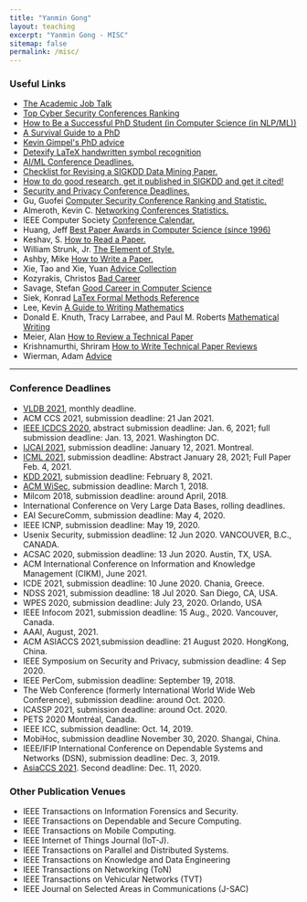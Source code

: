 ```yaml
---
title: "Yanmin Gong" 
layout: teaching
excerpt: "Yanmin Gong - MISC"
sitemap: false
permalink: /misc/
---
```


### Useful Links   
- [The Academic Job Talk](https://tomprof.stanford.edu/posting/1085)
- [Top Cyber Security Conferences Ranking](http://jianying.space/conference-ranking.html)
- [How to Be a Successful PhD Student (in Computer Science (in NLP/ML))](https://people.cs.umass.edu/~wallach/how_to_be_a_successful_phd_student.pdf)
- [A Survival Guide to a PhD](http://karpathy.github.io/2016/09/07/phd/)
- [Kevin Gimpel's PhD advice](https://ttic.uchicago.edu/~kgimpel/etc/phd-advice.pdf)
- [Detexify LaTeX handwritten symbol recognition](https://detexify.kirelabs.org/classify.html)
- [AI/ML Conference Deadlines.](https://aideadlin.es/?sub=ML,NLP)
- <a href="https://web.cs.dal.ca/~eem/gradResources/KDD/Checklist%20for%20Revising%20a%20SIGKDD%20Data%20Mining%20Paper.pdf" target="_blank">Checklist for Revising a SIGKDD Data Mining Paper. </a> 
- <a href="http://www.cs.ucr.edu/~eamonn/Keogh_SIGKDD09_tutorial.pdf" target="_blank">How to do good research, get it published in SIGKDD and get it cited! </a> 
- <a href="https://sec-deadlines.github.io/" target="_blank">Security and Privacy Conference Deadlines.</a> 
- Gu, Guofei <a href="http://faculty.cs.tamu.edu/guofei/sec_conf_stat.htm
" target="_blank">Computer Security Conference Ranking and Statistic.</a> 
- Almeroth, Kevin C. <a href="https://www.cs.ucsb.edu/~almeroth/conf/stats/
" target="_blank">Networking Conferences Statistics.</a> 
- IEEE Computer Society <a href="https://www.computer.org/web/conferences/calendar
" target="_blank">Conference Calendar.</a> 
- Huang, Jeff <a href="http://jeffhuang.com/best_paper_awards.html" target="_blank">Best Paper Awards in Computer Science (since 1996)</a>
- Keshav, S. <a href="http://ccr.sigcomm.org/online/files/p83-keshavA.pdf" target="_blank">How to Read a Paper. </a> 
- William Strunk, Jr. <a href="folder/elementofstyle.pdf" target="_blank">The Element of Style. </a>
- Ashby, Mike <a href="folder/howtowriteapaper.pdf" target="_blank">How to Write a Paper. </a>
- Xie, Tao and Xie, Yuan <a href="http://taoxie.cs.illinois.edu/advice.htm" target="_blank">Advice Collection</a>
- Kozyrakis, Christos <a href="folder/BadCareer.pdf" target="_blank">Bad Career </a>
- Savage, Stefan <a href="folder/GoodCareer.pdf" target="_blank">Good Career in Computer Science</a>
- Siek, Konrad <a href="http://www.cs.put.poznan.pl/ksiek/latexmath.html" target="_blank">LaTex Formal Methods Reference</a>
- Lee, Kevin <a href="folder/writingman.pdf"  target="_blank">A Guide to Writing Mathematics</a>
- Donald E. Knuth, Tracy Larrabee, and Paul M. Roberts <a href="http://jmlr.csail.mit.edu/reviewing-papers/knuth_mathematical_writing.pdf"  target="_blank">Mathematical Writing</a>
- Meier, Alan <a href="folder/how_to_review.pdf"  target="_blank">How to Review a Technical Paper </a>
- Krishnamurthi, Shriram <a href="https://cs.brown.edu/~sk/Memos/Paper-Reviews/"  target="_blank">How to Write Technical Paper Reviews </a>
- Wierman, Adam  <a href="http://users.cms.caltech.edu/~adamw/advising.html/"  target="_blank">Advice </a>    
<!--         <li>Socolofsky, Scott A. <a href="https://ceprofs.civil.tamu.edu/ssocolofsky/downloads/paper_how-to.pdf
" target="_blank">How to write a research journal article in engineering and science.</a> </li> 
        <li>Feamster, Nick <a href="https://greatresearch.org/2013/08/31/time-management-tactics-for-academics/" target="_blank">Time Management Tactics for Academics. </a> 
-->
    
<hr>

### Conference Deadlines
- [VLDB 2021](http://vldb.org/pvldb/vol14-submission/), monthly deadline.
- ACM CCS 2021, submission deadline: 21 Jan 2021.
- [IEEE ICDCS 2020](https://icdcs2021.us/cfp-html), abstract submission deadline: Jan. 6, 2021; full submission deadline: Jan. 13, 2021. Washington DC.
- [IJCAI 2021](https://ijcai-21.org/cfp/), submission deadline: January 12, 2021. Montreal.
- [ICML 2021](https://icml.cc/Conferences/2021), submission deadline: Abstract January 28, 2021; Full Paper Feb. 4, 2021.
- [KDD 2021](https://www.kdd.org/kdd2021/calls/view/call-for-research-track-papers-sigkdd-2021), submission deadline: February 8, 2021. 
- [ACM WiSec](https://petsymposium.org/index.php), submission deadline: March 1, 2018. 
- Milcom 2018, submission deadline: around April, 2018.
- International Conference on Very Large Data Bases, rolling deadlines.
- EAI SecureComm, submission deadline: May 4, 2020. 
- IEEE ICNP, submission deadline: May 19, 2020.
- Usenix Security, submission deadline: 12 Jun 2020. VANCOUVER, B.C., CANADA.
- ACSAC 2020, submission deadline: 13 Jun 2020. Austin, TX, USA. 
- ACM International Conference on Information and Knowledge Management (CIKM), June 2021.
- ICDE 2021, submission deadline: 10 June 2020. Chania, Greece. 
- NDSS 2021, submission deadline: 18 Jul 2020. San Diego, CA, USA.
- WPES 2020, submission deadline: July 23, 2020. Orlando, USA 
- IEEE Infocom 2021, submission deadline: 15 Aug., 2020. Vancouver, Canada. 
- AAAI, August, 2021.
- ACM ASIACCS 2021,submission deadline: 21 August 2020. HongKong, China.
- IEEE Symposium on Security and Privacy, submission deadline: 4 Sep 2020.
- IEEE PerCom, submission deadline: September 19, 2018. 
- The Web Conference (formerly International World Wide Web Conference), submission deadline: around Oct. 2020. 
- ICASSP 2021, submission deadline: around Oct. 2020.
- PETS 2020 Montréal, Canada.
- IEEE ICC, submission deadline: Oct. 14, 2019.
- MobiHoc, submission deadline November 30, 2020. Shangai, China.
- IEEE/IFIP International Conference on Dependable Systems and Networks (DSN), submission deadline: Dec. 3, 2019.
- [AsiaCCS 2021](https://asiaccs2021.comp.polyu.edu.hk/datescalls/call-for-papers/). Second deadline: Dec. 11, 2020.

### Other Publication Venues
- IEEE Transactions on Information Forensics and Security.
- IEEE Transactions on Dependable and Secure Computing.
- IEEE Transactions on Mobile Computing.
- IEEE Internet of Things Journal (IoT-J).
- IEEE Transactions on Parallel and Distributed Systems.
- IEEE Transactions on Knowledge and Data Engineering
- IEEE Transactions on Networking (ToN)
- IEEE Transactions on Vehicular Networks (TVT)
- IEEE Journal on Selected Areas in Communications (J-SAC)
